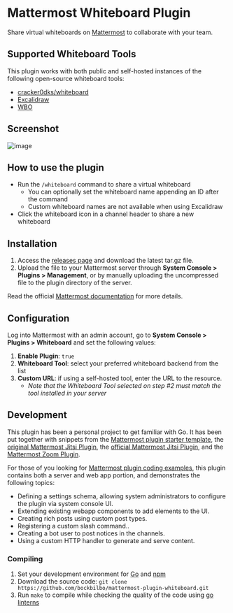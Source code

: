 # Mattermost Whiteboard Plugin

Share virtual whiteboards on [Mattermost](https://mattermost.org/) to collaborate with your team.

## Supported Whiteboard Tools
This plugin works with both public and self-hosted instances of the following open-source whiteboard tools:

- [cracker0dks/whiteboard](https://github.com/cracker0dks/whiteboard)
- [Excalidraw](https://github.com/excalidraw/excalidraw)
- [WBO](https://github.com/lovasoa/whitebophir)

## Screenshot
![image](https://user-images.githubusercontent.com/13318033/94899210-c0470100-0447-11eb-92ae-c9af86b98e87.png)

## How to use the plugin
- Run the `/whiteboard` command to share a virtual whiteboard
    * You can optionally set the whiteboard name appending an ID after the command
    * Custom whiteboard names are not available when using Excalidraw
- Click the whiteboard icon in a channel header to share a new whiteboard

## Installation

1. Access the [releases page](https://github.com/bockbilbo/mattermost-plugin-whiteboard/releases) and download the latest tar.gz file.
2. Upload the file to your Mattermost server through **System Console > Plugins > Management**, or by manually uploading the uncompressed file to the plugin directory of the server.

Read the official [Mattermost documentation](https://docs.mattermost.com/administration/plugins.html#set-up-guide) for more details.

## Configuration

Log into Mattermost with an admin account, go to **System Console > Plugins > Whiteboard** and set the following values:

1. **Enable Plugin**: ``true``
2. **Whiteboard Tool**: select your preferred whiteboard backend from the list
3. **Custom URL**: if using a self-hosted tool, enter the URL to the resource.
    * *Note that the Whiteboard Tool selected on step #2 must match the tool installed in your server*

## Development

This plugin has been a personal project to get familiar with Go. It has been put together with snippets from the [Mattermost plugin starter template](https://github.com/mattermost/mattermost-plugin-starter-template), the [original Mattermost Jitsi Plugin](https://github.com/appmodule/mattermost-plugin-jitsi), the [official Mattermost Jitsi Plugin](https://github.com/mattermost/mattermost-plugin-jitsi), and the [Mattermost Zoom Plugin](https://github.com/mattermost/mattermost-plugin-zoom).

For those of you looking for [Mattermost plugin coding examples](https://developers.mattermost.com/extend/plugins/example-plugins/), this plugin contains both a server and web app portion, and demonstrates the following topics:

* Defining a settings schema, allowing system administrators to configure the plugin via system console UI.
* Extending existing webapp components to add elements to the UI.
* Creating rich posts using custom post types.
* Registering a custom slash command..
* Creating a bot user to post notices in the channels.
* Using a custom HTTP handler to generate and serve content.

### Compiling

1. Set your development environment for [Go](https://golang.org) and [npm](https://www.npmjs.com)
2. Download the source code:
  `git clone https://github.com/bockbilbo/mattermost-plugin-whiteboard.git`
3. Run `make` to compile while checking the quality of the code using [go linterns](https://medium.com/wesionary-team/introduction-to-linters-in-go-and-know-about-golangci-lint-6486fb2864b3)
